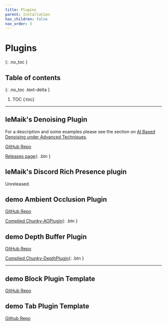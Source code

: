 ```yaml
---
title: Plugins
parent: Installation
has_children: false
nav_order: 3
---
```


# Plugins
{: .no_toc }

## Table of contents
{: .no_toc .text-delta }

1. TOC
{:toc}

---
## leMaik's Denoising Plugin

For a description and some examples please see the section on [AI Based Denoising under Advanced Techniques](https://jackjt8.github.io/ChunkyGuide/docs/advanced_techniques/denoising.html#ai-based-denoising--plugins).

[GitHub Repo](https://github.com/leMaik/chunky-denoiser)

[Releases page](https://github.com/leMaik/chunky-denoiser/releases){: .btn }



## leMaik's Discord Rich Presence plugin

Unreleased.



## demo Ambient Occlusion Plugin

[GitHub Repo](https://github.com/llbit/Chunky-AOPlugin)

[Complied Chunky-AOPlugin](plugins/Chunky-AOPlugin.jar){: .btn }



## demo Depth Buffer Plugin

[GitHub Repo](https://github.com/llbit/Chunky-DepthPlugin)

[Complied Chunky-DepthPlugin](Chunky-DepthPlugin.jar){: .btn }



---
## demo Block Plugin Template

[GitHub Repo](https://github.com/llbit/Chunky-BlockMod)



## demo Tab Plugin Template

[Github Repo](https://github.com/llbit/Chunky-TabMod)


